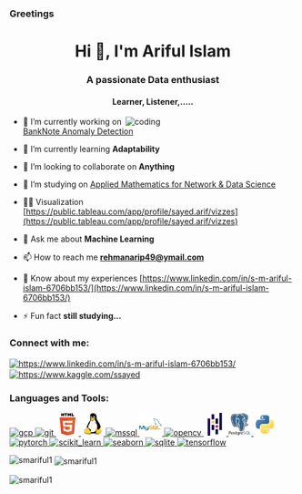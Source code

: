 
### Greetings

<h1 align="center">Hi 👋, I'm Ariful Islam</h1>
<h3 align="center">A passionate Data enthusiast</h3>
<h4 align="center">Learner, Listener,.....</h4>

<img align="right" alt="coding" width="300" src="https://encrypted-tbn0.gstatic.com/images?q=tbn:ANd9GcQiJTpCdZFaickVetZ6QUXC1X7kGstGjqlhOg&s">

- 🔭 I’m currently working on [BankNote Anomaly Detection](https://github.com/SMARIFUL1/seminar)

- 🌱 I’m currently learning **Adaptability**

- 👯 I’m looking to collaborate on **Anything**

- 🤝 I’m studying on [Applied Mathematics for Network & Data Science](M.Sc.)

- 👨‍💻 Visualization [https://public.tableau.com/app/profile/sayed.arif/vizzes](https://public.tableau.com/app/profile/sayed.arif/vizzes)

- 💬 Ask me about **Machine Learning**

- 📫 How to reach me **rehmanarip49@ymail.com**

- 📄 Know about my experiences [https://www.linkedin.com/in/s-m-ariful-islam-6706bb153/](https://www.linkedin.com/in/s-m-ariful-islam-6706bb153/)

- ⚡ Fun fact **still studying...**

<h3 align="left">Connect with me:</h3>
<p align="left">
<a href="https://linkedin.com/in/https://www.linkedin.com/in/s-m-ariful-islam-6706bb153/" target="blank"><img align="center" src="https://raw.githubusercontent.com/rahuldkjain/github-profile-readme-generator/master/src/images/icons/Social/linked-in-alt.svg" alt="https://www.linkedin.com/in/s-m-ariful-islam-6706bb153/" height="30" width="40" /></a>
<a href="https://kaggle.com/https://www.kaggle.com/ssayed" target="blank"><img align="center" src="https://raw.githubusercontent.com/rahuldkjain/github-profile-readme-generator/master/src/images/icons/Social/kaggle.svg" alt="https://www.kaggle.com/ssayed" height="30" width="40" /></a>

</p>

<h3 align="left">Languages and Tools:</h3>
<p align="left"> <a href="https://cloud.google.com" target="_blank" rel="noreferrer"> <img src="https://www.vectorlogo.zone/logos/google_cloud/google_cloud-icon.svg" alt="gcp" width="40" height="40"/> </a> <a href="https://git-scm.com/" target="_blank" rel="noreferrer"> <img src="https://www.vectorlogo.zone/logos/git-scm/git-scm-icon.svg" alt="git" width="40" height="40"/> </a> <a href="https://www.w3.org/html/" target="_blank" rel="noreferrer"> <img src="https://raw.githubusercontent.com/devicons/devicon/master/icons/html5/html5-original-wordmark.svg" alt="html5" width="40" height="40"/> </a> <a href="https://www.linux.org/" target="_blank" rel="noreferrer"> <img src="https://raw.githubusercontent.com/devicons/devicon/master/icons/linux/linux-original.svg" alt="linux" width="40" height="40"/> </a> <a href="https://www.microsoft.com/en-us/sql-server" target="_blank" rel="noreferrer"> <img src="https://www.svgrepo.com/show/303229/microsoft-sql-server-logo.svg" alt="mssql" width="40" height="40"/> </a> <a href="https://www.mysql.com/" target="_blank" rel="noreferrer"> <img src="https://raw.githubusercontent.com/devicons/devicon/master/icons/mysql/mysql-original-wordmark.svg" alt="mysql" width="40" height="40"/> </a> <a href="https://opencv.org/" target="_blank" rel="noreferrer"> <img src="https://www.vectorlogo.zone/logos/opencv/opencv-icon.svg" alt="opencv" width="40" height="40"/> </a> <a href="https://pandas.pydata.org/" target="_blank" rel="noreferrer"> <img src="https://raw.githubusercontent.com/devicons/devicon/2ae2a900d2f041da66e950e4d48052658d850630/icons/pandas/pandas-original.svg" alt="pandas" width="40" height="40"/> </a> <a href="https://www.postgresql.org" target="_blank" rel="noreferrer"> <img src="https://raw.githubusercontent.com/devicons/devicon/master/icons/postgresql/postgresql-original-wordmark.svg" alt="postgresql" width="40" height="40"/> </a> <a href="https://www.python.org" target="_blank" rel="noreferrer"> <img src="https://raw.githubusercontent.com/devicons/devicon/master/icons/python/python-original.svg" alt="python" width="40" height="40"/> </a> <a href="https://pytorch.org/" target="_blank" rel="noreferrer"> <img src="https://www.vectorlogo.zone/logos/pytorch/pytorch-icon.svg" alt="pytorch" width="40" height="40"/> </a> <a href="https://scikit-learn.org/" target="_blank" rel="noreferrer"> <img src="https://upload.wikimedia.org/wikipedia/commons/0/05/Scikit_learn_logo_small.svg" alt="scikit_learn" width="40" height="40"/> </a> <a href="https://seaborn.pydata.org/" target="_blank" rel="noreferrer"> <img src="https://seaborn.pydata.org/_images/logo-mark-lightbg.svg" alt="seaborn" width="40" height="40"/> </a> <a href="https://www.sqlite.org/" target="_blank" rel="noreferrer"> <img src="https://www.vectorlogo.zone/logos/sqlite/sqlite-icon.svg" alt="sqlite" width="40" height="40"/> </a> <a href="https://www.tensorflow.org" target="_blank" rel="noreferrer"> <img src="https://www.vectorlogo.zone/logos/tensorflow/tensorflow-icon.svg" alt="tensorflow" width="40" height="40"/> </a> </p>

<p><img align="left" src="https://github-readme-stats.vercel.app/api/top-langs?username=smariful1&show_icons=true&locale=en&layout=compact" alt="smariful1" /></p>

<p>&nbsp;<img align="center" src="https://github-readme-stats.vercel.app/api?username=smariful1&show_icons=true&locale=en" alt="smariful1" /></p>

<p><img align="center" src="https://github-readme-streak-stats.herokuapp.com/?user=smariful1&" alt="smariful1" /></p>
